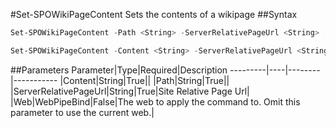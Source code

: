 #Set-SPOWikiPageContent
Sets the contents of a wikipage
##Syntax
```powershell
Set-SPOWikiPageContent -Path <String> -ServerRelativePageUrl <String> [-Web <WebPipeBind>]
```


```powershell
Set-SPOWikiPageContent -Content <String> -ServerRelativePageUrl <String> [-Web <WebPipeBind>]
```


##Parameters
Parameter|Type|Required|Description
---------|----|--------|-----------
|Content|String|True||
|Path|String|True||
|ServerRelativePageUrl|String|True|Site Relative Page Url|
|Web|WebPipeBind|False|The web to apply the command to. Omit this parameter to use the current web.|
